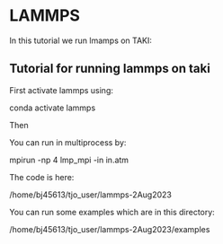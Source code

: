 # LAMMPS

In this tutorial we run lmamps on TAKI:
## Tutorial for running lammps on taki

First activate lammps using:

conda activate lammps

Then

You can run in multiprocess by:

mpirun -np 4 lmp_mpi -in in.atm

The code is here:

/home/bj45613/tjo_user/lammps-2Aug2023

You can run some examples which are in this directory:

/home/bj45613/tjo_user/lammps-2Aug2023/examples
